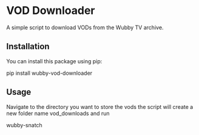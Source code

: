 # VOD Downloader

A simple script to download VODs from the Wubby TV archive.

## Installation

You can install this package using pip:

pip install wubby-vod-downloader

## Usage

Navigate to the directory you want to store the vods the script will create a new folder name vod_downloads and run

wubby-snatch
